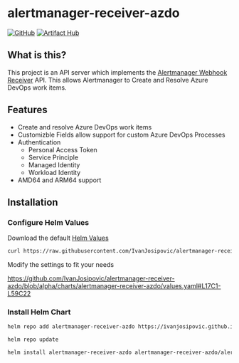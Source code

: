 # alertmanager-receiver-azdo

[![GitHub](https://img.shields.io/github/stars/ivanjosipovic/alertmanager-receiver-azdo?style=social)](https://github.com/IvanJosipovic/alertmanager-receiver-azdo)
[![Artifact Hub](https://img.shields.io/endpoint?url=https://artifacthub.io/badge/repository/alertmanager-receiver-azdo)](https://artifacthub.io/packages/helm/alertmanager-receiver-azdo/alertmanager-receiver-azdo)

## What is this?

This project is an API server which implements the [Alertmanager Webhook Receiver](https://prometheus.io/docs/operating/integrations/#alertmanager-webhook-receiver) API. This allows Alertmanager to Create and Resolve Azure DevOps work items.

## Features
- Create and resolve Azure DevOps work items
- Customizble Fields allow support for custom Azure DevOps Processes
- Authentication
  - Personal Access Token
  - Service Principle
  - Managed Identity
  - Workload Identity
- AMD64 and ARM64 support

## Installation
### Configure Helm Values

Download the default [Helm Values](https://raw.githubusercontent.com/IvanJosipovic/alertmanager-receiver-azdo/alpha/charts/alertmanager-receiver-azdo/values.yaml)

```bash
curl https://raw.githubusercontent.com/IvanJosipovic/alertmanager-receiver-azdo/alpha/charts/alertmanager-receiver-azdo/values.yaml --output values.yaml
```

Modify the settings to fit your needs

https://github.com/IvanJosipovic/alertmanager-receiver-azdo/blob/alpha/charts/alertmanager-receiver-azdo/values.yaml#L17C1-L59C22

###

### Install Helm Chart

```bash
helm repo add alertmanager-receiver-azdo https://ivanjosipovic.github.io/alertmanager-receiver-azdo

helm repo update

helm install alertmanager-receiver-azdo alertmanager-receiver-azdo/alertmanager-receiver-azdo --create-namespace --namespace alertmanager-receiver-azdo -f values.yaml
```
